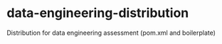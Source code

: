 data-engineering-distribution
=============================

Distribution for data engineering assessment (pom.xml and boilerplate)
